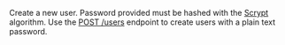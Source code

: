 Create a new user. Password provided must be hashed with the [Scrypt](https://github.com/Tarsnap/scrypt) algorithm. Use the [POST /users](/docs/server/users#usersCreate) endpoint to create users with a plain text password.